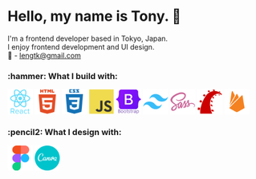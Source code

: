 <head>
<link rel="stylesheet" href="https://cdn.jsdelivr.net/gh/devicons/devicon@latest/devicon.min.css">
</head>

<h1>Hello, my name is Tony. 👋</h1>

I'm a frontend developer based in Tokyo, Japan.
<br>
I enjoy frontend development and UI design.
<br>
:email: - <a href="mailto:lengtk@gmail.com">lengtk@gmail.com</a>

<h3>:hammer: What I build with:</h3>
<div display=flex>
  <img width=50 height=50 src=https://github.com/devicons/devicon/blob/master/icons/react/react-original-wordmark.svg>
  <img width=50 height=50 src=https://github.com/devicons/devicon/blob/master/icons/html5/html5-plain-wordmark.svg>
  <img width=50 height=50 src=https://github.com/devicons/devicon/blob/master/icons/css3/css3-plain-wordmark.svg>
  <img width=50 height=50 src=https://github.com/devicons/devicon/blob/master/icons/javascript/javascript-original.svg>
  <img width=50 height=50 src=https://github.com/devicons/devicon/blob/master/icons/bootstrap/bootstrap-original-wordmark.svg>
  <img width=50 height=50 src=https://github.com/devicons/devicon/blob/master/icons/tailwindcss/tailwindcss-plain.svg>
  <img width=50 height=50 src=https://github.com/devicons/devicon/blob/master/icons/sass/sass-original.svg>
  <img width=50 height=50 src=https://github.com/devicons/devicon/blob/master/icons/rails/rails-plain.svg>
  <img width=50 height=50 src=https://github.com/devicons/devicon/blob/master/icons/firebase/firebase-plain.svg>
<div>
<h3>:pencil2: What I design with:</h3>
  <div display=flex>
  <img width=50 height=50 src=https://github.com/devicons/devicon/blob/master/icons/figma/figma-original.svg>
  <img width=50 height=50 src=https://github.com/devicons/devicon/blob/master/icons/canva/canva-original.svg>
<div>
<!--
**Tony-Leng/Tony-Leng** is a ✨ _special_ ✨ repository because its `README.md` (this file) appears on your GitHub profile.

Here are some ideas to get you started:

- 🔭 I’m currently working on ...
- 🌱 I’m currently learning ...
- 👯 I’m looking to collaborate on ...
- 🤔 I’m looking for help with ...
- 💬 Ask me about ...
- 📫 How to reach me: ...
- 😄 Pronouns: ...
- ⚡ Fun fact: ...
-->
